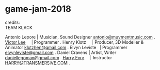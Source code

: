 # game-jam-2018  

credits:  
TEAM KLACK    

Antonio Lepore  | Musician, Sound Designer <antonio@muvmentmusic.com> . 
[Victor Lee](https://www.linkedin.com/in/shuaihsunlee)      | Programmer . 
Henry Klotz     | Producer, 3D Modeller & Animator <klotzhen@gmail.com> . 
Elvyn Leviste   | Programmer <elvynleviste@gmail.com> . 
Daniel Cravens  | Artist, Writer <daniellegoman@gmail.com> . 
[Harry Evry](https://www.emagitech.com)      | Instructor <HARRY@TRANSMERSIVE.COM> . 

